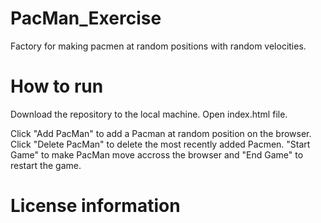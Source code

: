 # PacMan_Exercise
Factory for making pacmen at random positions with random velocities.

# How to run
Download the repository to the local machine. Open index.html file.

Click "Add PacMan" to add a Pacman at random position on the browser. 
Click "Delete PacMan" to delete the most recently added Pacmen.
"Start Game" to make PacMan move accross the browser and "End Game" to restart the game.
# License information
